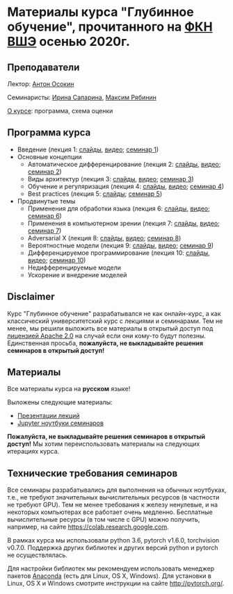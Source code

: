 # Материалы курса "Глубинное обучение", прочитанного на [ФКН ВШЭ](https://cs.hse.ru/) осенью 2020г.

## Преподаватели
Лектор: [Антон Осокин](https://aosokin.github.io/)

Семинаристы: [Ирина Сапарина](https://github.com/saparina), [Максим Рябинин](https://www.hse.ru/staff/mryabinin)

[О курсе](lectures/DL20-fall-about.pdf): программа, схема оценки

## Программа курса
* Введение (лекция 1: [слайды](lectures/DL20-fall-lecture1-intro.pdf), [видео](https://youtu.be/k3QZU5a1oRA); [семинар 1](seminars/seminar1/DL20-fall-seminar1.ipynb))
* Основные концепции
  - Автоматическое дифференцирование (лекция 2: [слайды](lectures/DL20-fall-lecture2-backprop.pdf), [видео](https://youtu.be/cKMaEpf4MeU); [семинар 2](seminars/seminar2/DL20-fall-seminar2.ipynb))
  - Виды архитектур (лекция 3: [слайды](lectures/DL20-fall-lecture3-models.pdf), [видео](https://youtu.be/Uim4xLhXjRE); [семинар 3](seminars/seminar3/DL20_fall_seminar3.ipynb))
  - Обучение и регуляризация (лекция 4: [слайды](lectures/DL20-fall-lecture4-training.pdf), [видео](https://youtu.be/kE3AicLd5KE); [семинар 4](seminars/seminar4/DL20_fall_seminar4.ipynb))
  - Best practices (лекция 5: [слайды](lectures/DL20-fall-lecture5-bestpractices.pdf); [семинар 5](seminars/seminar5/looking_for_bugs.ipynb))
* Продвинутые темы
  - Применения для обработки языка (лекция 6: [слайды](lectures/DL20-fall-lecture6-deepnlp.pdf), [видео](https://youtu.be/ID_sIs_dEbE); [семинар 6](seminars/seminar6/DL20_fall_seminar6.ipynb))
  - Применения в компьютерном зрении (лекция 7: [слайды](lectures/DL20-fall-lecture7-deepvision.pdf), [видео](https://youtu.be/d5r6k1czEys); [семинар 7](seminars/seminar7/DL20_fall_seminar7.ipynb))
  - Adversarial X (лекция 8: [слайды](lectures/DL20-fall-lecture8-adversarialX.pdf), [видео](https://youtu.be/hCR8iue9yjM); [семинар 8](seminars/seminar8/DL20_fall_seminar8.ipynb))
  - Вероятностные модели (лекция 9: [слайды](lectures/DL20-fall-lecture9-probmodels.pdf), [видео](https://youtu.be/ytCAIvNOGVg); [семинар 9](seminars/seminar9/DL20_fall_seminar9.ipynb))
  - Дифференцируемое программирование (лекция 10: [слайды](lectures/DL20-fall-lecture10-differentiableprogramming.pdf), [видео](https://youtu.be/ZRBIwoLcsBE); [семинар 10](seminars/seminar10/DL20_fall_seminar10.ipynb))
  - Недифференцируемые модели
  - Ускорение и внедрение моделей

## Disclaimer
Курс "Глубинное обучение" разрабатывался не как онлайн-курс, а как классический университетский курс с лекциями и семинарами.
Тем не менее, мы решили выложить все материалы в открытый доступ под [лицензией Apache 2.0](../LICENSE) на случай если они кому-то будут полезны.
Единственная просьба, **пожалуйста, не выкладывайте решения семинаров в открытый доступ!** 
  
## Материалы
Все материалы курса на **русском** языке!

Выложены следующие материалы:
* [Презентации лекций](lectures)
* [Jupyter ноутбуки семинаров](seminars) 

**Пожалуйста, не выкладывайте решения семинаров в открытый доступ!** Мы хотим переиспользовать материалы на следующих итерациях курса.
 
## Технические требования семинаров
Все семинары разрабатывались для выполнения на обычных ноутбуках, т.е., не требуют значительных вычислительных ресурсов (в частности не требуют GPU). Тем не менее требования к железу ненулевые, и на некоторых компьютерах все работает очень медленно. Бесплатные вычислительные ресурсы (в том числе с GPU) можно получить, например, на сайте https://colab.research.google.com.

В рамках курса мы использовали python 3.6, pytorch v1.6.0, torchvision v0.7.0. Поддержка других библиотек и других версий python и pytorch не осуществлялась.
 
Для настройки библиотек мы рекомендуем использовать менеджер пакетов [Anaconda](https://www.anaconda.com/) (есть для Linux, OS X, Windows). Для установки в Linux, OS X и Windows смотрите инструкции на сайте http://pytorch.org/. 
 
